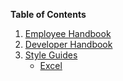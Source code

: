 **Table of Contents**

1. [Employee Handbook](handbook/)
2. [Developer Handbook](developer/)
3. [Style Guides](style/)
   - [Excel](style/excel.html)

